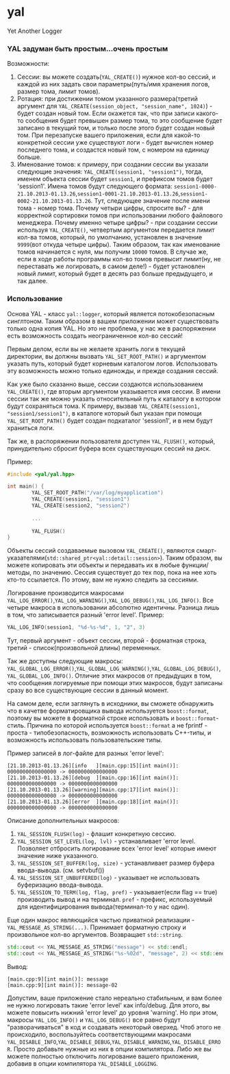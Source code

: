 yal
===

Yet Another Logger

### YAL задуман быть простым...очень простым

Возможности:

1. Сессии: вы можете создать(`YAL_CREATE()`) нужное кол-во сессий, и каждой из них задать свои параметры(путь/имя хранения логов, размер тома, лимит томов).
2. Ротация: при достижении томом указанного размера(третий аргумент для `YAL_CREATE(session_object, "session_name", 1024)`) - будет создан новый том. Если окажется так, что при записи какого-то сообщения будет превышен размер тома, то это сообщение будет записано в текущий том, и только после этого будет создан новый том. При перезапуске вашего приложения, если для какой-то конкретной сессии уже существуют логи - будет вычислен номер последнего тома, и создастся новый том, с номером на единицу больше.
3. Именование томов: к примеру, при создании сессии вы указали следующие значения: `YAL_CREATE(session1, "session1")`, тогда, именем объекта сессии будет `session1`, и префиксом томов будет 'session1'. Имена томов будут следующего формата: `session1-0000-21.10.2013-01.13.26`,`session1-0001-21.10.2013-01.13.26`,`session1-0002-21.10.2013-01.13.26`. Тут, следующее значение после имени тома - номер тома. Почему четыри цифры, спросите вы? - для корректной сортировки томов при использовании любого файлового менеджера. Почему именно четыре цифры? - при создании сессии используя `YAL_CREATE()`, четвертым аргументом передается лимит кол-ва томов, который, по умолчанию, установлен в значение `9999`(вот откуда четыре цифры). Таким образом, так как именование томов начинается с нуля, мы получим `10000` томов. В случае же, если в ходе работы программы кол-во томов превысит лимит(ну, не переставать же логировать, в самом деле!) - будет установлен новый лимит, который будет в десять раз больше предыдущего, и так далее.

### Использование

Основа YAL - класс `yal::logger`, который является потокобезопасным синглтоном. Таким образом в вашем приложении может существовать только одна копия YAL. Но это не проблема, у нас же в распоряжении есть возможность создать неограниченное кол-во сессий!

Первым делом, если вы не желаете хранить логи в текущей директории, вы должны вызвать `YAL_SET_ROOT_PATH()` и аргументом указать путь, который будет корневым каталогом логов. Использовать эту возможность можно только единожды, и прежде создания сессий.

Как уже было сказанно выше, сессии создаются использованием `YAL_CREATE()`, где вторым аргументом указывается имя сессии. В имени сессии так же можно указать относительный путь к каталогу в котором будут сохраняться тома. К примеру, вызвав `YAL_CREATE(session1, "session1/session1")`, в каталоге который был указан при помощи `YAL_SET_ROOT_PATH()` будет создан подкаталог 'session1', и в нем будут храниться логи.

Так же, в распоряжении пользователя доступен `YAL_FLUSH()`, который, принудительно сбросит буфера всех существующих сессий на диск.

Пример:
```cpp
#include <yal/yal.hpp>

int main() {
        YAL_SET_ROOT_PATH("/var/log/myapplication")
        YAL_CREATE(session1, "session1")
        YAL_CREATE(session2, "session2")
        
        ...
        
        YAL_FLUSH()
}
```

Объекты сессий создаваемые вызовом `YAL_CREATE()`, являются смарт-указателями(`std::shared_ptr<yal::detail::session>`). Таким образом, вы можете копировать эти объекты и передавать их в любые функции/методы, по значению. Сессия существует до тех пор, пока на нее хоть кто-то ссылается. По этому, вам не нужно следить за сессиями.

Логирование производится макросами `YAL_LOG_ERROR()`,`YAL_LOG_WARNING()`,`YAL_LOG_DEBUG()`,`YAL_LOG_INFO()`. Все четыре макроса в использовании абсолютно идентичны. Разница лишь в том, что записывается разный 'error level'.
Пример:
```cpp
YAL_LOG_INFO(session1, "%d-%s-%d", 1, "2", 3)
```

Тут, первый аргумент - объект сессии, второй - форматная строка, третий - список(произвольной длины) переменных.

Так же доступны следующие макросы: `YAL_GLOBAL_LOG_ERROR()`,`YAL_GLOBAL_LOG_WARNING()`,`YAL_GLOBAL_LOG_DEBUG()`,`YAL_GLOBAL_LOG_INFO()`. Отличие этих макросов от предыдущих в том, что сообщения логируемые при помощи этих макросов, будут записаны сразу во все существующие сессии в данный момент.

На самом деле, если заглянуть в исходники, вы сможете обнаружить что в качетве форматировщика вывода используется `boost::format`, поэтому вы можете в форматной строке использовать и `boost::format`-стиль.
Причина по которой используется `boost::format` а не fprintf - проста - типобезопасность, возможность использовать C++-типы, и возможность использовать пользовательские типы.

Пример записей в лог-файле для разных 'error level':
```
[21.10.2013-01.13.26][info   ][main.cpp:15][int main()]: 0000000000000000 -> 0000000000000000
[21.10.2013-01.13.26][debug  ][main.cpp:16][int main()]: 0000000000000000 -> 0000000000000000
[21.10.2013-01.13.26][warning][main.cpp:17][int main()]: 0000000000000000 -> 0000000000000000
[21.10.2013-01.13.26][error  ][main.cpp:18][int main()]: 0000000000000000 -> 0000000000000000
```

Описание дополнительных макросов:

1. `YAL_SESSION_FLUSH(log)` - флашит конкретную сессию.
2. `YAL_SESSION_SET_LEVEL(log, lvl)` - устанавливает 'error level. Позволяет отбросить логирование всех 'error level' которые имеют значение ниже указанного.
3. `YAL_SESSION_SET_BUFFER(log, size)` - устанавливает размер буфера ввода-вывода. (см. setvbuf())
4. `YAL_SESSION_SET_UNBUFFERED(log)` - указывает не использовать буферизацию ввода-вывода.
5. `YAL_SESSION_TO_TERM(log, flag, pref)` - указывает(если flag == true) производить вывод и на терминал. `pref` - префикс, используемый для идентифицирования вывода(терминал-то у нас один).

Еще один макрос являющийся частью приватной реализации - `YAL_MESSAGE_AS_STRING(...)`. Принимает форматную строку и произвольное кол-во аргументов. Возвращает `std::string`.
```cpp
std::cout << YAL_MESSAGE_AS_STRING("message") << std::endl;
std::cout << YAL_MESSAGE_AS_STRING("%s-%02d", "message", 2) << std::endl;
```
Вывод:
```
[main.cpp:9][int main()]: message
[main.cpp:9][int main()]: message-02
```

Допустим, ваше приложение стало нереально стабильным, и вам более не нужно логировать такие 'error level' как info/debug. Для этого, вы можете повысить нижний 'error level' до уровня 'warning'. Но при этом, макросы `YAL_LOG_INFO()` и `YAL_LOG_DEBUG()` все равно будут "разворачиваться" в код и создавать некоторый оверхед. Чтоб этого не происходило, воспользуйтесь соответствующими макросами `YAL_DISABLE_INFO`,`YAL_DISABLE_DEBUG`,`YAL_DISABLE_WARNING`,`YAL_DISABLE_ERROR`. Просто добавьте нужные из них в опции компилятора.
Либо же вы можете полностью отключить логирование вашего приложения, добавив в опции компилятора `YAL_DISABLE_LOGGING`.
